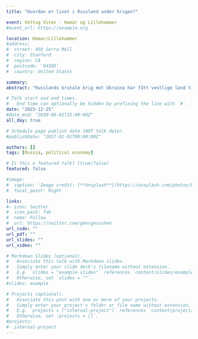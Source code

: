```yaml
---
title: "Hvordan er livet i Russland under krigen?"

event: Vettug Viten - Hamar og Lillehammer
#event_url: https://example.org

location: Hamar/Lillehammer
#address:
#  street: 450 Serra Mall
#  city: Stanford
#  region: CA
#  postcode: '94305'
#  country: United States

summary: 
abstract: "Russlands brutale krig mot Ukraina har fått vestlige land til å innføre omfattende økonomiske sanksjoner. Hvordan rammer disse sanksjonene russisk økonomi og Putins regime? Og hvordan påvirker krigen og sanksjonene vanlige russeres daglige liv?"

# Talk start and end times.
#   End time can optionally be hidden by prefixing the line with `#`.
date: "2023-12-25"
#date_end: "2030-06-01T15:00:00Z"
all_day: true

# Schedule page publish date (NOT talk date).
#publishDate: "2017-01-01T00:00:00Z"

authors: []
tags: [Russia, political economy]

# Is this a featured talk? (true/false)
featured: false

#image:
#  caption: 'Image credit: [**Unsplash**](https://unsplash.com/photos/bzdhc5b3Bxs)'
#  focal_point: Right

links:
#- icon: twitter
#  icon_pack: fab
#  name: Follow
#  url: https://twitter.com/georgecushen
url_code: ""
url_pdf: ""
url_slides: ""
url_video: ""

# Markdown Slides (optional).
#   Associate this talk with Markdown slides.
#   Simply enter your slide deck's filename without extension.
#   E.g. `slides = "example-slides"` references `content/slides/example-slides.md`.
#   Otherwise, set `slides = ""`.
#slides: example

# Projects (optional).
#   Associate this post with one or more of your projects.
#   Simply enter your project's folder or file name without extension.
#   E.g. `projects = ["internal-project"]` references `content/project/deep-learning/index.md`.
#   Otherwise, set `projects = []`.
#projects:
#- internal-project
---
```

